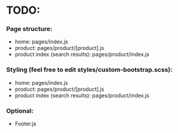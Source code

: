 # TODO:
### Page structure: 
- home: pages/index.js
- product: pages/product/[product].js
- product index (search results): pages/product/index.js

### Styling (feel free to edit styles/custom-bootstrap.scss):
- home: pages/index.js
- product: pages/product/[product].js
- product index (search results): pages/product/index.js

### Optional:
- Footer.js
